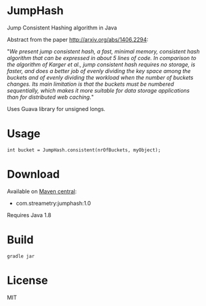 JumpHash
========

Jump Consistent Hashing algorithm in Java

Abstract from the paper http://arxiv.org/abs/1406.2294:

"*We present jump consistent hash, a fast, minimal memory, consistent hash algorithm that can be expressed in about 5 lines of code. In comparison to the algorithm of Karger et al., jump consistent hash requires no storage, is faster, and does a better job of evenly dividing the key space among the buckets and of evenly dividing the workload when the number of buckets changes. Its main limitation is that the buckets must be numbered sequentially, which makes it more suitable for data storage applications than for distributed web caching.*"

Uses Guava library for unsigned longs.

Usage
=====

    int bucket = JumpHash.consistent(nrOfBuckets, myObject);

Download
========

Available on [Maven central](http://search.maven.org/#search%7Cga%7C1%7Cjumphash):

 - com.streametry:jumphash:1.0

Requires Java 1.8
    
Build
=====

    gradle jar
    

License
=======

MIT
